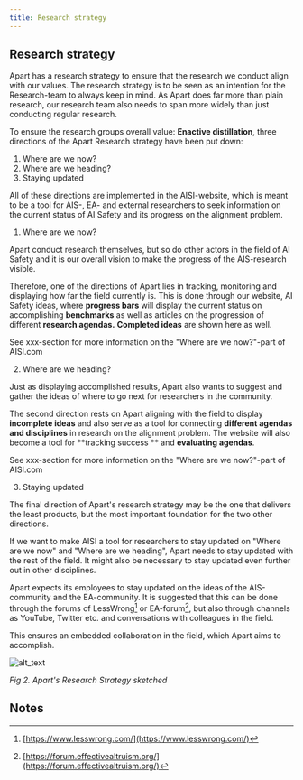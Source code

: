 ```yaml
---
title: Research strategy
---
```


## Research strategy

Apart has a research strategy to ensure that the research we conduct align with our values. The research strategy is to be seen as an intention for the Research-team to always keep in mind. As Apart does far more than plain research, our research team also needs to span more widely than just conducting regular research.

To ensure the research groups overall value: **Enactive distillation**, three directions of the Apart Research strategy have been put down:

1. Where are we now?
2. Where are we heading?
3. Staying updated

All of these directions are implemented in the AISI-website, which is meant to be a tool for AIS-, EA- and external researchers to seek information on the current status of AI Safety and its progress on the alignment problem.

1. Where are we now?

Apart conduct research themselves, but so do other actors in the field of AI Safety and it is our overall vision to make the progress of the AIS-research visible.

Therefore, one of the directions of Apart lies in tracking, monitoring and displaying how far the field currently is. This is done through our website, AI Safety ideas, where **progress bars** will display the current status on accomplishing **benchmarks** as well as articles on the progression of different **research agendas.** **Completed ideas** are shown here as well.

See xxx-section for more information on the "Where are we now?"-part of AISI.com

2. Where are we heading?

Just as displaying accomplished results, Apart also wants to suggest and gather the ideas of where to go next for researchers in the community.

The second direction rests on Apart aligning with the field to display **incomplete ideas** and also serve as a tool for connecting **different agendas and disciplines** in research on the alignment problem. The website will also become a tool for **tracking success ** and **evaluating agendas**.

See xxx-section for more information on the "Where are we now?"-part of AISI.com

3. Staying updated

The final direction of Apart's research strategy may be the one that delivers the least products, but the most important foundation for the two other directions.

If we want to make AISI a tool for researchers to stay updated on "Where are we now" and "Where are we heading", Apart needs to stay updated with the rest of the field. It might also be necessary to stay updated even further out in other disciplines.

Apart expects its employees to stay updated on the ideas of the AIS-community and the EA-community. It is suggested that this can be done through the forums of LessWrong[^1] or EA-forum[^2], but also through channels as YouTube, Twitter etc. and conversations with colleagues in the field.

This ensures an embedded collaboration in the field, which Apart aims to accomplish.

![alt_text](/img/research-strategy.png)

_Fig 2. Apart's Research Strategy sketched_

<!-- Footnotes themselves at the bottom. -->

## Notes

[^1]: [https://www.lesswrong.com/](https://www.lesswrong.com/)
[^2]: [https://forum.effectivealtruism.org/](https://forum.effectivealtruism.org/)
